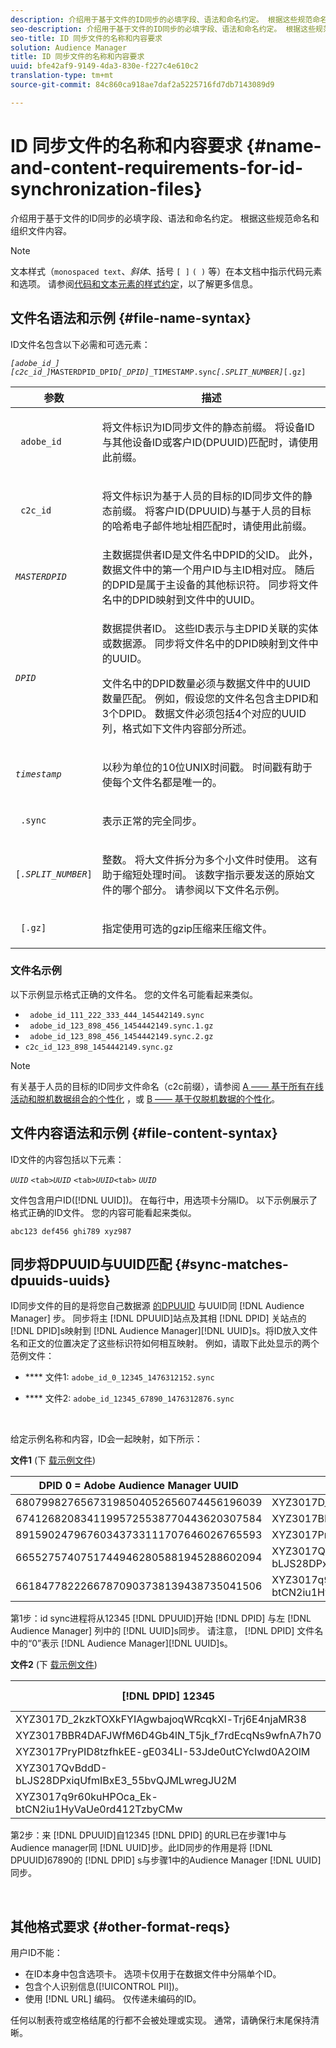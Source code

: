 ```yaml
---
description: 介绍用于基于文件的ID同步的必填字段、语法和命名约定。 根据这些规范命名和组织文件内容。
seo-description: 介绍用于基于文件的ID同步的必填字段、语法和命名约定。 根据这些规范命名和组织文件内容。
seo-title: ID 同步文件的名称和内容要求
solution: Audience Manager
title: ID 同步文件的名称和内容要求
uuid: bfe42af9-9149-4da3-830e-f227c4e610c2
translation-type: tm+mt
source-git-commit: 84c860ca918ae7daf2a5225716fd7db7143089d9

---
```



# ID 同步文件的名称和内容要求 {#name-and-content-requirements-for-id-synchronization-files}

介绍用于基于文件的ID同步的必填字段、语法和命名约定。 根据这些规范命名和组织文件内容。

>[!NOTE]
>
>文本样式（`monospaced text`、*斜体*、括号 `[ ]` `( )` 等）在本文档中指示代码元素和选项。 请参阅[代码和文本元素的样式约定](../../../reference/code-style-elements.md)，以了解更多信息。

## 文件名语法和示例 {#file-name-syntax}

<!-- c_file_based_id_sync.xml -->

ID文件名包含以下必需和可选元素：

*`[adobe_id_]`* *`[c2c_id_]`*`MASTERDPID_DPID`*`[_DPID]`*`_TIMESTAMP.sync`*`[.SPLIT_NUMBER]`*`[.gz]`

<table id="table_727A465D7C38419CA0750EF32DEDA2FD"> 
 <thead> 
  <tr> 
   <th colname="col1" class="entry"> 参数 </th> 
   <th colname="col2" class="entry"> 描述 </th> 
  </tr> 
 </thead>
 <tbody> 
  <tr> 
   <td colname="col1"> <p> <code> adobe_id</code> </p> </td> 
   <td colname="col2"> <p>将文件标识为ID同步文件的静态前缀。 将设备ID与其他设备ID或客户ID(DPUUID)匹配时，请使用此前缀。  </p> </td> 
  </tr> 
  <tr> 
   <td colname="col1"> <p> <code> c2c_id</code> </p> </td> 
   <td colname="col2"> <p>将文件标识为基于人员的目标的ID同步文件的静态前缀。 将客户ID(DPUUID)与基于人员的目标的哈希电子邮件地址相匹配时，请使用此前缀。  </p> </td> 
  </tr> 
  <tr> 
   <td colname="col1"><code><i>MASTERDPID</i></code> </td> 
   <td colname="col2"> 主数据提供者ID是文件名中DPID的父ID。 此外，数据文件中的第一个用户ID与主ID相对应。 随后的DPID是属于主设备的其他标识符。 同步将文件名中的DPID映射到文件中的UUID。 </td> 
  </tr> 
  <tr> 
   <td colname="col1"> <p> <code><i>DPID</i></code> </p> </td> 
   <td colname="col2"> <p>数据提供者ID。 这些ID表示与主DPID关联的实体或数据源。 同步将文件名中的DPID映射到文件中的UUID。 </p> <p>文件名中的DPID数量必须与数据文件中的UUID数量匹配。 例如，假设您的文件名包含主DPID和3个DPID。 数据文件必须包括4个对应的UUID列，格式如下文件内容部分所述。 </p> </td> 
  </tr> 
  <tr> 
   <td colname="col1"><code><i>timestamp</i></code> </td> 
   <td colname="col2"> <p>以秒为单位的10位UNIX时间戳。 时间戳有助于使每个文件名都是唯一的。 </p> </td> 
  </tr> 
  <tr> 
   <td colname="col1"> <p> <code> .sync</code> </p> </td> 
   <td colname="col2"> <p>表示正常的完全同步。 </p> </td> 
  </tr> 
  <tr> 
   <td colname="col1"> <p> <code>[<i>.SPLIT_NUMBER</i>]</code> </p> </td> 
   <td colname="col2"> <p>整数。 将大文件拆分为多个小文件时使用。 这有助于缩短处理时间。 该数字指示要发送的原始文件的哪个部分。 请参阅以下文件名示例。 </p> </td> 
  </tr> 
  <tr> 
   <td colname="col1"> <p> <code> [.gz]</code> </p> </td> 
   <td colname="col2"> <p>指定使用可选的gzip压缩来压缩文件。 </p> </td> 
  </tr> 
 </tbody> 
</table>

### 文件名示例

以下示例显示格式正确的文件名。 您的文件名可能看起来类似。

<ul class="simplelist"> 
 <li> <code> adobe_id_111_222_333_444_145442149.sync</code> </li> 
 <li> <code> adobe_id_123_898_456_1454442149.sync.1.gz</code> </li> 
 <li> <code> adobe_id_123_898_456_1454442149.sync.2.gz</code> </li> 
 <li> <code>c2c_id_123_898_1454442149.sync.gz</code> </li> 
</ul>

>[!NOTE]
> 有关基于人员的目标的ID同步文件命名（c2c前缀），请参阅 [A —— 基于所有在线活动和脱机数据组合的个性化](../../../features/destinations/people-based-destinations-workflow-combined.md) ，或 [B —— 基于仅脱机数据的个性化](../../../features/destinations/people-based-destinations-workflow-offline.md)。

## 文件内容语法和示例 {#file-content-syntax}

ID文件的内容包括以下元素：

*`UUID`* `<tab>`*`UUID`* `<tab>`*`UUID`*`<tab>` *`UUID`*

文件包含用户ID([!DNL UUID])。 在每行中，用选项卡分隔ID。 以下示例展示了格式正确的ID文件。 您的内容可能看起来类似。

```
abc123 def456 ghi789 xyz987
```

## 同步将DPUUID与UUID匹配 {#sync-matches-dpuuids-uuids}

ID同步文件的目的是将您自己数据源 [的DPUUID](../../../reference/ids-in-aam.md) 与UUID同 [!DNL Audience Manager] 步。 同步将主 [!DNL DPUUID]站点及其相 [!DNL DPID] 关站点的 [!DNL DPID]s映射到 [!DNL Audience Manager][!DNL UUID]s。将ID放入文件名和正文的位置决定了这些标识符如何相互映射。 例如，请取下此处显示的两个范例文件：

* **** 文件1: `adobe_id_0_12345_1476312152.sync`

* **** 文件2:  `adobe_id_12345_67890_1476312876.sync`

<br/>

给定示例名称和内容，ID会一起映射，如下所示：

**文件1** (下 [载示例文件](assets/adobe_id_0_12345_1476312152.sync))

| DPID 0 = Adobe Audience Manager UUID | DPID 12345 |
|---|---|
| 68079982765673198504052656074456196039 | XYZ3017D_2kzkTOXkFYIAgwbajoqWRcqkXl-Trj6E4njaMR38 |
| 67412682083411995725538770443620307584 | XYZ3017BBR4DAFJWfM6D4Gb4lN_T5jk_f7rdEcqNs9wfnA7h70 |
| 89159024796760343733111707646026765593 | XYZ3017PryPID8tzfhkEE-gE034LI-53Jde0utCYcIwd0A2OlM |
| 66552757407517449462805881945288602094 | XYZ3017QvBddD-bLJS28DPxiqUfmIBxE3_55bvQJMLwregJU2M |
| 66184778222667870903738139438735041506 | XYZ3017q9r60kuHPOca_Ek-btCN2iu1HyVaUe0rd412TzbyCMw |

第1步：id sync进程将从12345 [!DNL DPUUID]开始 [!DNL DPID] 与左 [!DNL Audience Manager] 列中的 [!DNL UUID]s同步。 请注意， [!DNL DPID] 文件名中的“0”表示 [!DNL Audience Manager][!DNL UUID]s。
<br/>

**文件2** (下 [载示例文件](assets/adobe_id_12345_67890_1477846458.sync))

| [!DNL DPID] 12345 | [!DNL DPID] 67890 |
|---|---|
| XYZ3017D_2kzkTOXkFYIAgwbajoqWRcqkXl-Trj6E4njaMR38 | 4598060374 |
| XYZ3017BBR4DAFJWfM6D4Gb4lN_T5jk_f7rdEcqNs9wfnA7h70 | 4581274262 |
| XYZ3017PryPID8tzfhkEE-gE034LI-53Jde0utCYcIwd0A2OlM | 4392434426 |
| XYZ3017QvBddD-bLJS28DPxiqUfmIBxE3_55bvQJMLwregJU2M | 2351382994 |
| XYZ3017q9r60kuHPOca_Ek-btCN2iu1HyVaUe0rd412TzbyCMw | 4601584763 |

第2步：来 [!DNL DPUUID]自12345 [!DNL DPID] 的URL已在步骤1中与Audience manager同 [!DNL UUID]步。此ID同步的作用是将 [!DNL DPUUID]67890的 [!DNL DPID] s与步骤1中的Audience Manager [!DNL UUID]同步。

<br/>

## 其他格式要求 {#other-format-reqs}

用户ID不能：

* 在ID本身中包含选项卡。 选项卡仅用于在数据文件中分隔单个ID。
* 包含个人识别信息([!UICONTROL PII])。
* 使用 [!DNL URL] 编码。 仅传递未编码的ID。

任何以制表符或空格结尾的行都不会被处理或实现。 通常，请确保行末尾保持清晰。